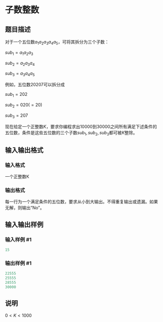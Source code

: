 # 子数整数

## 题目描述

对于一个五位数$a_1a_2a_3a_4a_5$，可将其拆分为三个子数：

$sub_1=a_1a_2a_3$

$sub_2=a_2a_3a_4$

$sub_3=a_3a_4a_5$

例如，五位数$20207$可以拆分成

$sub_1=202$

$sub_2=020(=20)$

$sub_3=207$

现在给定一个正整数$K$，要求你编程求出$10000$到$30000$之间所有满足下述条件的五位数，条件是这些五位数的三个子数$sub_1,sub_2,sub_3$都可被$K$整除。

## 输入输出格式

### 输入格式

一个正整数K

### 输出格式

每一行为一个满足条件的五位数，要求从小到大输出。不得重复输出或遗漏。如果无解，则输出“No”。

## 输入输出样例

### 输入样例 #1

```cpp
15
```


### 输出样例 #1

```cpp
22555
25555
28555
30000
```


## 说明

$0<K<1000$ 

